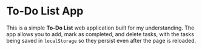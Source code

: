 # To-Do List App
This is a simple **To-Do List** web application built for my understanding. The app allows you to add, mark as completed, and delete tasks, with the tasks being saved in `localStorage` so they persist even after the page is reloaded.